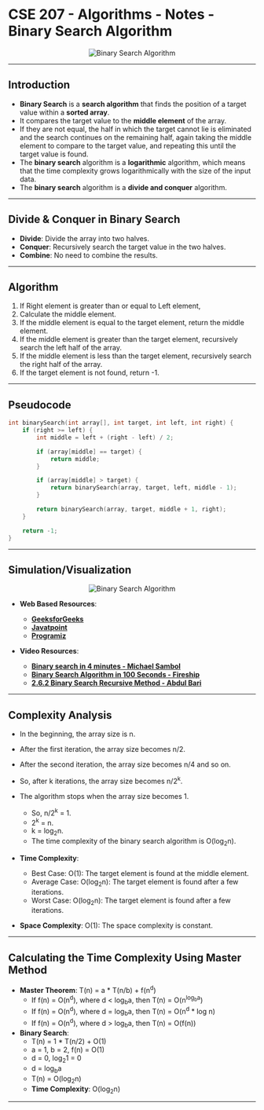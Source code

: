 # **CSE 207 - Algorithms - Notes - Binary Search Algorithm**

<p align="center">
    <img src="https://upload.wikimedia.org/wikipedia/commons/9/9c/Optimal-binary-search-tree-from-sorted-array.gif" alt="Binary Search Algorithm"/>
</p>

---

## **Introduction**

- **Binary Search** is a **search algorithm** that finds the position of a target value within a **sorted array**.
- It compares the target value to the **middle element** of the array.
- If they are not equal, the half in which the target cannot lie is eliminated and the search continues on the remaining half, again taking the middle element to compare to the target value, and repeating this until the target value is found.
- The **binary search** algorithm is a **logarithmic** algorithm, which means that the time complexity grows logarithmically with the size of the input data.
- The **binary search** algorithm is a **divide and conquer** algorithm.

---

## **Divide & Conquer in Binary Search**

- **Divide**: Divide the array into two halves.
- **Conquer**: Recursively search the target value in the two halves.
- **Combine**: No need to combine the results.

---

## **Algorithm**

1. If Right element is greater than or equal to Left element,
2. Calculate the middle element.
3. If the middle element is equal to the target element, return the middle element.
4. If the middle element is greater than the target element, recursively search the left half of the array.
5. If the middle element is less than the target element, recursively search the right half of the array.
6. If the target element is not found, return -1.

---

## **Pseudocode**

```cpp
int binarySearch(int array[], int target, int left, int right) {
    if (right >= left) {
        int middle = left + (right - left) / 2;

        if (array[middle] == target) {
            return middle;
        }

        if (array[middle] > target) {
            return binarySearch(array, target, left, middle - 1);
        }

        return binarySearch(array, target, middle + 1, right);
    }

    return -1;
}
```

---

## **Simulation/Visualization**

<p align="center">
    <img src="https://upload.wikimedia.org/wikipedia/commons/c/c1/Binary-search-work.gif" alt="Binary Search Algorithm"/>
</p>

- **Web Based Resources**:
  - [**GeeksforGeeks**](https://www.geeksforgeeks.org/binary-search/)
  - [**Javatpoint**](https://www.javatpoint.com/binary-search)
  - [**Programiz**](https://www.programiz.com/dsa/binary-search)

- **Video Resources**:
  - [**Binary search in 4 minutes - Michael Sambol**](https://www.youtube.com/watch?v=fDKIpRe8GW4)
  - [**Binary Search Algorithm in 100 Seconds - Fireship**](https://www.youtube.com/watch?v=MFhxShGxHWc)
  - [**2.6.2 Binary Search Recursive Method - Abdul Bari**](https://www.youtube.com/watch?v=uEUXGcc2VXM)

---

## **Complexity Analysis**

- In the beginning, the array size is n.
- After the first iteration, the array size becomes n/2.
- After the second iteration, the array size becomes n/4 and so on.
- So, after k iterations, the array size becomes n/2<sup>k</sup>.
- The algorithm stops when the array size becomes 1.
  - So, n/2<sup>k</sup> = 1.
  - 2<sup>k</sup> = n.
  - k = log<sub>2</sub>n.
  - The time complexity of the binary search algorithm is O(log<sub>2</sub>n).

- **Time Complexity**:
  - Best Case: O(1): The target element is found at the middle element.
  - Average Case: O(log<sub>2</sub>n): The target element is found after a few iterations.
  - Worst Case: O(log<sub>2</sub>n): The target element is found after a few iterations.
- **Space Complexity**: O(1): The space complexity is constant.

---

## **Calculating the Time Complexity Using Master Method**

- **Master Theorem**: T(n) = a * T(n/b) + f(n<sup>d</sup>)
  - If f(n) = O(n<sup>d</sup>), where d < log<sub>b</sub>a, then T(n) = O(n<sup>log<sub>b</sub>a</sup>)
  - If f(n) = O(n<sup>d</sup>), where d = log<sub>b</sub>a, then T(n) = O(n<sup>d</sup> * log n)
  - If f(n) = O(n<sup>d</sup>), where d > log<sub>b</sub>a, then T(n) = O(f(n))
- **Binary Search**:
  - T(n) = 1 * T(n/2) + O(1)
  - a = 1, b = 2, f(n) = O(1)
  - d = 0, log<sub>2</sub>1 = 0
  - d = log<sub>b</sub>a
  - T(n) = O(log<sub>2</sub>n)
  - **Time Complexity**: O(log<sub>2</sub>n)

---
